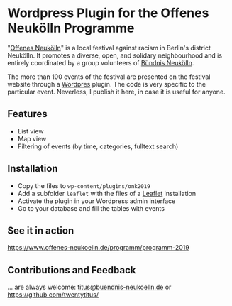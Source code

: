# Wordpress Plugin for the Offenes Neukölln Programme

"[Offenes Neukölln](https:///www.offenes-neukoelln.de)" is a local festival
against racism in Berlin's district Neukölln. It promotes a diverse, open, and
solidary neighbourhood and is entirely coordinated by a group volunteers of
[Bündnis Neukölln](https://www.buendnis-neukoelln.de).

The more than 100 events of the festival are presented on the festival website
through a [Wordpres](https://www.wordpress.com/) plugin. The code is very
specific to the particular event.  Neverless, I publish it here, in case it is
useful for anyone.

## Features

- List view
- Map view
- Filtering of events (by time, categories, fulltext search)

## Installation

- Copy the files to `wp-content/plugins/onk2019`
- Add a subfolder `leaflet` with the files of a
  [Leaflet](https://leafletjs.com/) installation
- Activate the plugin in your Wordpress admin interface
- Go to your database and fill the tables with events

## See it in action

https://www.offenes-neukoelln.de/programm/programm-2019

## Contributions and Feedback

... are always welcome: titus@buendnis-neukoelln.de or
https://github.com/twentytitus/

